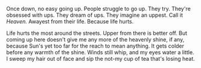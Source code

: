 Once down, no easy going up. People struggle to go up. They try. They're obsessed with ups. They dream of ups. They imagine an uppest. Call it _Heaven._ Awayest from their life. Because life hurts.

Life hurts the most around the streets. Upper from there is better off. But coming up here doesn't give me any more of the heavenly shine, if any, because Sun's yet too far for the reach to mean anything. It gets colder before any warmth of the shine. Winds still whip, and my eyes water a little. I sweep my hair out of face and sip the not-my cup of tea that's losing heat.